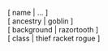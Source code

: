 [ name | ... ]<br>
[ ancestry | goblin ]<br>
[ background | razortooth ]<br>
[ class | thief racket rogue ]
